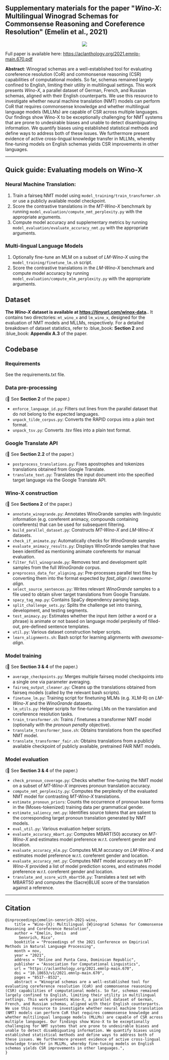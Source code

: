 ## Supplementary materials for the paper "*Wino-X*: Multilingual Winograd Schemas for Commonsense Reasoning and Coreference Resolution" (Emelin et al., 2021)

<p align="center">
  <img src="images/example.png" />
</p>

Full paper is available here: <https://aclanthology.org/2021.emnlp-main.670.pdf>

**Abstract**: Winograd schemas are a well-established tool for evaluating coreference resolution (CoR) and commonsense reasoning (CSR) capabilities of computational models. So far, schemas remained largely confined to English, limiting their utility in multilingual settings. This work presents *Wino-X*, a parallel dataset of German, French, and Russian schemas, aligned with their English counterparts. We use this resource to investigate whether neural machine translation (NMT) models can perform CoR that requires commonsense knowledge and whether multilingual language models (MLLMs) are capable of CSR across multiple languages. Our findings show Wino-X to be exceptionally challenging for NMT systems that are prone to undesirable biases and unable to detect disambiguating information. We quantify biases using established statistical methods and define ways to address both of these issues. We furthermore present evidence of active cross-lingual knowledge transfer in MLLMs, whereby fine-tuning models on English schemas yields CSR improvements in other languages.

---

## Quick guide: Evaluating models on Wino-X
### Neural Machine Translation:
1. Train a fairseq NMT model using <code>model\_training/train\_transformer.sh</code> or use a publicly available model checkpoint.
2. Score the contrastive translations in the *MT-Wino-X* benchmark by running <code>model\_evaluation/compute\_nmt\_perplexity.py</code> with the appropriate arguments.
3. Compute model accuracy and supplementary metrics by running <code>model\_evaluation/evaluate\_accuracy\_nmt.py</code> with the appropriate arguments.

### Multi-lingual Language Models 
1. Optionally fine-tune an MLM on a subset of *LM-Wino-X* using the <code>model\_training/finetune\_lm.sh</code> script.
2. Score the contrastive translations in the *LM-Wino-X* benchmark and compute model accuracy by running <code>model\_evaluation/compute\_mlm\_perplexity.py</code> with the appropriate arguments.

## Dataset
**The *Wino-X* dataset is available at <https://tinyurl.com/winox-data>.**. It contains two directories: <code>mt\_wino\_x</code> and <code>lm\_wino\_x</code>, designed for the evaluation of NMT models and MLLMs, respectively. For a detailed breakdown of dataset statistics, refer to :blue\_book: **Section 2** and :blue\_book: **Appendix A.3** of the paper. 

## Codebase

### Requirements
See the requirements.txt file.

### Data pre-processing
(:blue_book: See **Section 2** of the paper.)
* <code>enforce\_language\_id.py</code>: Filters out lines from the parallel dataset that do not belong to the expected languages. 
* <code>unpack\_tilde\_corpus.py</code>: Converts the RAPID corpus into a plain text format.
* <code>unpack\_tsv.py</code>: Converts .tsv files into a plain text format.

### Google Translate API
(:blue_book: See **Section 2.2** of the paper.)
* <code>postprocess\_translations.py</code>: Fixes apostrophes and tokenizes translations obtained from Google Translate.
* <code>translate\_text.py</code>: Translates the input document into the specified target language via the Google Translate API.

### Wino-X construction
(:blue_book: See **Sections 2** of the paper.)
* <code>annotate\_winogrande.py</code>: Annotates WinoGrande samples with linguistic information (e.g. coreferent animacy, compounds containing coreferents) that can be used for subsequent filtering.
* <code>build\_parallel\_dataset.py</code>: Constructs *MT-Wino-X* and *LM-Wino-X* datasets. 
* <code>check\_if\_animate.py</code>: Automatically checks for *WinoGrande* samples 
* <code>evaluate\_animacy\_results.py</code>: Displays WinoGrande samples that have been identified as mentioning animate coreferents for manual evaluation.
* <code>filter\_full\_winogrande.py</code>: Removes test and development split samples from the full *WinoGrande* corpus. 
* <code>preprocess\_data\_for\_aligning.py</code>: Pre-processes parallel text files by converting them into the format expected by *fast_align* / *awesome-align*.
* <code>select\_source\_sentences.py</code>: Writes relevant *WinoGrande* samples to a file used to obtain silver target translations from Google Translate.
* <code>spacy\_tag\_map.py</code>: Contains SpaCy dependency parsing tags.
* <code>split\_challenge\_sets.py</code>: Splits the challenge set into training, development, and testing segments.
* <code>test\_animacy.py</code>: Estimates whether the input item (either a word or a phrase) is animate or not based on language model perplexity of filled-out, pre-defined sentence templates.
* <code>util.py</code>: Various dataset construction helper scripts.
* <code>learn\_alignments.sh</code>: Bash script for learning alignments with *awesome-align*.

### Model training
(:blue_book: See **Section 3 & 4** of the paper.)
* <code>average\_checkpoints.py</code>: Merges multiple fairseq model checkpoints into a single one via parameter averaging.
* <code>fairseq\_output\_cleaner.py</code>: Cleans up the translations obtained from fairseq models (called by the relevant bash scripts).
* <code>finetune\_lm.py</code>: Training script for finetuning MLMs (e.g. XLM-R) on *LM-Wino-X* and the *WinoGrande* datasets.
* <code>lm\_utils.py</code>: Helper scripts for fine-tuning LMs on the translation and coreference resolution tasks.
* <code>train\_transformer.sh</code>: Trains / finetunes a transformer NMT model (optionally with the *pronoun penalty* objective).
* <code>translate\_transformer\_base.sh</code>: Obtains translations from the specified NMT model.
* <code>translate\_transformer\_fair.sh</code>: Obtains translations from a publicly available checkpoint of publicly available, pretrained FAIR NMT models.

### Model evaluation
(:blue_book: See **Section 3 & 4** of the paper.)
* <code>check\_pronoun\_coverage.py</code>: Checks whether fine-tuning the NMT model on a subset of *MT-Wino-X* improves pronoun translation accuracy.
* <code>compute\_nmt_perplexity.py</code>: Computes the perplexity of the evaluated NMT model for contrasting *MT-Wino-X* translations.
* <code>estimate\_pronoun\_priors</code>: Counts the occurrence of pronoun base forms in the (Moses-tokenized) training data per grammatical gender.
* <code>estimate\_saliency\_nmt.py</code>: Identifies source tokens that are salient to the corresponding target pronoun translation generated by NMT models. 
* <code>eval\_util.py</code>: Various evaluation helper scripts.
* <code>evaluate\_accuracy\_mbart.py</code>: Computes MBART(50) accuracy on *MT-Wino-X* and estimates model preference w.r.t. coreferent gender and location.
* <code>evaluate\_accuracy\_mlm.py</code>: Computes MLM accuracy on *LM-Wino-X* and estimates model preference w.r.t. coreferent gender and location.
* <code>evaluate\_accuracy\_nmt.py</code>: Computes NMT model accuracy on *MT-Wino-X* provided a list of model prediction scores, and estimates model preference w.r.t. coreferent gender and location.
* <code>translate\_and\_score\_with\_mbart50.py</code>: Translates a test set with MBART50 and computes the (Sacre)BLUE score of the translation against a reference.

---

## Citation
```
@inproceedings{emelin-sennrich-2021-wino,
    title = "Wino-{X}: Multilingual {W}inograd Schemas for Commonsense Reasoning and Coreference Resolution",
    author = "Emelin, Denis  and
      Sennrich, Rico",
    booktitle = "Proceedings of the 2021 Conference on Empirical Methods in Natural Language Processing",
    month = nov,
    year = "2021",
    address = "Online and Punta Cana, Dominican Republic",
    publisher = "Association for Computational Linguistics",
    url = "https://aclanthology.org/2021.emnlp-main.670",
    doi = "10.18653/v1/2021.emnlp-main.670",
    pages = "8517--8532",
    abstract = "Winograd schemas are a well-established tool for evaluating coreference resolution (CoR) and commonsense reasoning (CSR) capabilities of computational models. So far, schemas remained largely confined to English, limiting their utility in multilingual settings. This work presents Wino-X, a parallel dataset of German, French, and Russian schemas, aligned with their English counterparts. We use this resource to investigate whether neural machine translation (NMT) models can perform CoR that requires commonsense knowledge and whether multilingual language models (MLLMs) are capable of CSR across multiple languages. Our findings show Wino-X to be exceptionally challenging for NMT systems that are prone to undesirable biases and unable to detect disambiguating information. We quantify biases using established statistical methods and define ways to address both of these issues. We furthermore present evidence of active cross-lingual knowledge transfer in MLLMs, whereby fine-tuning models on English schemas yields CSR improvements in other languages.",
}
```
